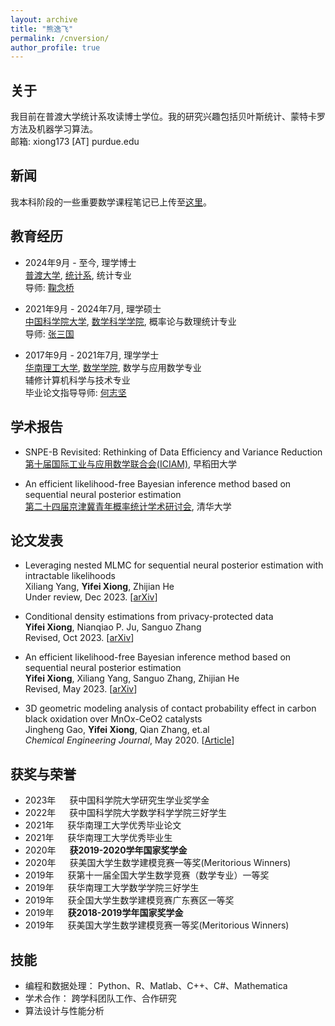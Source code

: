 ```yaml
---
layout: archive
title: "熊逸飞"
permalink: /cnversion/
author_profile: true
---
```


## 关于
我目前在普渡大学统计系攻读博士学位。我的研究兴趣包括贝叶斯统计、蒙特卡罗方法及机器学习算法。  
邮箱: xiong173 [AT] purdue.edu

## 新闻
我本科阶段的一些重要数学课程笔记已上传至[这里](https://bookdown.org/yifei/book/)。

## 教育经历
- 2024年9月 - 至今, 理学博士  
[普渡大学](https://www.purdue.edu/), [统计系](https://www.stat.purdue.edu/), 统计专业  
导师: [鞠念桥](https://nianqiaoju.github.io/)

- 2021年9月 - 2024年7月, 理学硕士  
[中国科学院大学](https://math.ucas.ac.cn/), [数学科学学院](https://www.ucas.ac.cn/), 概率论与数理统计专业  
导师: [张三国](http://people.ucas.ac.cn/~sgzhang)

- 2017年9月 - 2021年7月, 理学学士  
[华南理工大学](https://www.scut.edu.cn/new/), [数学学院](http://www2.scut.edu.cn/math/), 数学与应用数学专业  
辅修计算机科学与技术专业  
毕业论文指导导师: [何志坚](https://hezhijian.com.cn/)

## 学术报告

- SNPE-B Revisited: Rethinking of Data Efficiency and Variance Reduction  
[第十届国际工业与应用数学联合会(ICIAM)](https://iciam2023.org/registered_data?id=00652#04320), 早稻田大学  


- An efficient likelihood-free Bayesian inference method based on sequential neural posterior estimation  
[第二十四届京津冀青年概率统计学术研讨会](https://mp.weixin.qq.com/s/LPwgNA87waDtVY_j1_9McA), 清华大学  

## 论文发表

- Leveraging nested MLMC for sequential neural posterior estimation with intractable likelihoods  
Xiliang Yang, **Yifei Xiong**, Zhijian He  
Under review, Dec 2023. [[arXiv](https://arxiv.org/abs/2401.16776)]

- Conditional density estimations from privacy-protected data  
**Yifei Xiong**, Nianqiao P. Ju, Sanguo Zhang  
Revised, Oct 2023. [[arXiv](https://arxiv.org/abs/2310.12781)]

- An efficient likelihood-free Bayesian inference method based on sequential neural posterior estimation  
**Yifei Xiong**, Xiliang Yang, Sanguo Zhang, Zhijian He  
Revised, May 2023. [[arXiv](https://arxiv.org/abs/2311.12530)]

- 3D geometric modeling analysis of contact probability effect in carbon black oxidation over MnOx-CeO2 catalysts  
Jingheng Gao, **Yifei Xiong**, Qian Zhang, et.al  
*Chemical Engineering Journal*, May 2020. [[Article](https://doi.org/10.1016/j.cej.2020.125448)]

## 获奖与荣誉
- 2023年 &emsp; 获中国科学院大学研究生学业奖学金
- 2022年 &emsp; 获中国科学院大学数学科学学院三好学生
- 2021年 &emsp; 获华南理工大学优秀毕业论文
- 2021年 &emsp; 获华南理工大学优秀毕业生
- 2020年 &emsp; **获2019-2020学年国家奖学金**
- 2020年 &emsp; 获美国大学生数学建模竞赛一等奖(Meritorious Winners)
- 2019年 &emsp; 获第十一届全国大学生数学竞赛（数学专业）一等奖
- 2019年 &emsp; 获华南理工大学数学学院三好学生
- 2019年 &emsp; 获全国大学生数学建模竞赛广东赛区一等奖
- 2019年 &emsp; **获2018-2019学年国家奖学金**
- 2019年 &emsp; 获美国大学生数学建模竞赛一等奖(Meritorious Winners)

## 技能
- 编程和数据处理： Python、R、Matlab、C++、C#、Mathematica  
- 学术合作： 跨学科团队工作、合作研究
- 算法设计与性能分析


